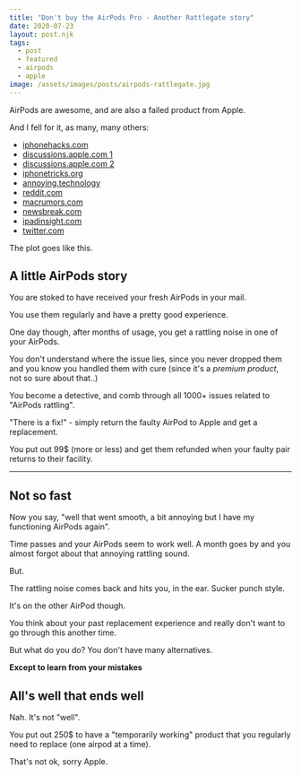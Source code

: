```yaml
---
title: "Don't buy the AirPods Pro - Another Rattlegate story"
date: 2020-07-23
layout: post.njk
tags:
  - post
  - featured
  - airpods
  - apple
image: /assets/images/posts/airpods-rattlegate.jpg
---
```


AirPods are awesome, and are also a failed product from Apple.

And I fell for it, as many, many others:

- [iphonehacks.com](http://www.iphonehacks.com/2020/05/airpods-pro-ratting-noise-problem.html#:~:text=The%20rattling%20sound%20is%20audible,AirPod%20unit%20replaced%20by%20Apple.)
- [discussions.apple.com 1](https://discussions.apple.com/thread/251017300)
- [discussions.apple.com 2](https://discussions.apple.com/thread/250864169)
- [iphonetricks.org](https://www.iphonetricks.org/how-to-fix-airpods-pro-rattling-sound-problem/)
- [annoying.technology](https://annoying.technology/posts/abea6876cf4f2e13/)
- [reddit.com](https://www.reddit.com/r/airpods/comments/drbrms/rattling_while_walking_with_pros_in/)
- [macrumors.com](https://forums.macrumors.com/threads/airpods-pro-rattle-from-left-earpiece.2208957/)
- [newsbreak.com](https://www.newsbreak.com/news/1559033612180/facing-rattling-noise-problem-with-airpods-pro-you-are-not-alone)
- [ipadinsight.com](https://ipadinsight.com/airpods/my-airpods-pro-have-started-having-some-issues/)
- [twitter.com](https://twitter.com/mgsiegler/status/1230589056108523520?lang=en)

The plot goes like this.

## A little AirPods story

You are stoked to have received your fresh AirPods in your mail.

You use them regularly and have a pretty good experience.

One day though, after months of usage, you get a rattling noise in one of your AirPods.

You don't understand where the issue lies, since you never dropped them and you know you handled them with cure (since it's a *premium product*, not so sure about that..)

You become a detective, and comb through all 1000+ issues related to "AirPods rattling".

"There is a fix!" - simply return the faulty AirPod to Apple and get a replacement.

You put out 99$ (more or less) and get them refunded when your faulty pair returns to their facility.

---

## Not so fast

Now you say, "well that went smooth, a bit annoying but I have my functioning AirPods again".

Time passes and your AirPods seem to work well. A month goes by and you almost forgot about that annoying rattling sound.

But.

The rattling noise comes back and hits you, in the ear. Sucker punch style.

It's on the other AirPod though.

You think about your past replacement experience and really don't want to go through this another time.

But what do you do? You don't have many alternatives.

**Except to learn from your mistakes**

## All's well that ends well

Nah. It's not "well".

You put out 250$ to have a "temporarily working" product that you regularly need to replace (one airpod at a time).

That's not ok, sorry Apple.
